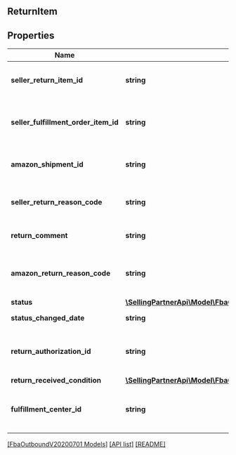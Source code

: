 ## ReturnItem

## Properties

Name | Type | Description | Notes
------------ | ------------- | ------------- | -------------
**seller_return_item_id** | **string** | An identifier assigned by the seller to the return item. |
**seller_fulfillment_order_item_id** | **string** | The identifier assigned to the item by the seller when the fulfillment order was created. |
**amazon_shipment_id** | **string** | The identifier for the shipment that is associated with the return item. |
**seller_return_reason_code** | **string** | The return reason code assigned to the return item by the seller. |
**return_comment** | **string** | An optional comment about the return item. | [optional]
**amazon_return_reason_code** | **string** | The return reason code that the Amazon fulfillment center assigned to the return item. | [optional]
**status** | [**\SellingPartnerApi\Model\FbaOutboundV20200701\FulfillmentReturnItemStatus**](FulfillmentReturnItemStatus.md) |  |
**status_changed_date** | **string** | A datetime string in ISO 8601 format. |
**return_authorization_id** | **string** | Identifies the return authorization used to return this item. See ReturnAuthorization. | [optional]
**return_received_condition** | [**\SellingPartnerApi\Model\FbaOutboundV20200701\ReturnItemDisposition**](ReturnItemDisposition.md) |  | [optional]
**fulfillment_center_id** | **string** | The identifier for the Amazon fulfillment center that processed the return item. | [optional]

[[FbaOutboundV20200701 Models]](../) [[API list]](../../Api) [[README]](../../../README.md)
